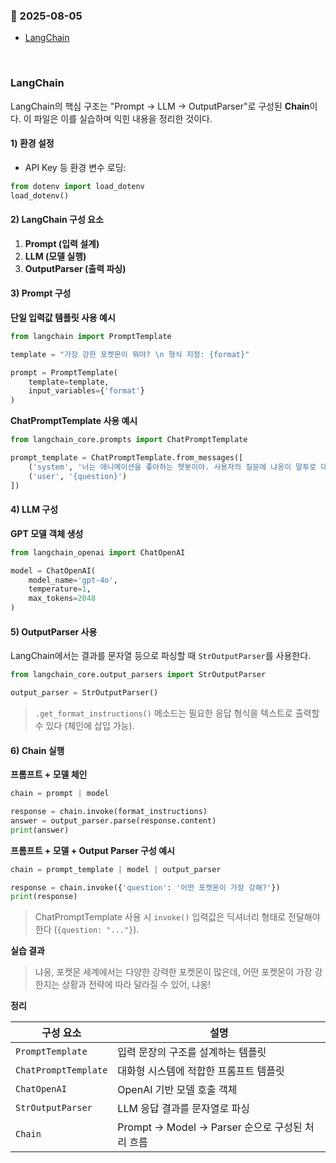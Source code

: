### :link: 2025-08-05
- [LangChain](#langchain)
 
&nbsp;
### LangChain
LangChain의 핵심 구조는 "Prompt → LLM → OutputParser"로 구성된 **Chain**이다. 이 파일은 이를 실습하며 익힌 내용을 정리한 것이다.

#### 1) 환경 설정

- API Key 등 환경 변수 로딩:

```python
from dotenv import load_dotenv
load_dotenv()
```

#### 2) LangChain 구성 요소
1. **Prompt (입력 설계)**
2. **LLM (모델 실행)**
3. **OutputParser (출력 파싱)**

#### 3) Prompt 구성

**단일 입력값 템플릿 사용 예시**

```python
from langchain import PromptTemplate

template = "가장 강한 포켓몬이 뭐야? \n 형식 지정: {format}"

prompt = PromptTemplate(
    template=template,
    input_variables={'format'}
)
```

**ChatPromptTemplate 사용 예시**

```python
from langchain_core.prompts import ChatPromptTemplate

prompt_template = ChatPromptTemplate.from_messages([
    ('system', '너는 애니메이션을 좋아하는 챗봇이야. 사용자의 질문에 냐옹이 말투로 대답해줘'),
    ('user', '{question}')
])
```

#### 4) LLM 구성

**GPT 모델 객체 생성**

```python
from langchain_openai import ChatOpenAI

model = ChatOpenAI(
    model_name='gpt-4o',
    temperature=1,
    max_tokens=2048
)
```

#### 5) OutputParser 사용

LangChain에서는 결과를 문자열 등으로 파싱할 때 `StrOutputParser`를 사용한다.

```python
from langchain_core.output_parsers import StrOutputParser

output_parser = StrOutputParser()
```

> `.get_format_instructions()` 메소드는 필요한 응답 형식을 텍스트로 출력할 수 있다 (체인에 삽입 가능).

#### 6) Chain 실행

**프롬프트 + 모델 체인**

```python
chain = prompt | model

response = chain.invoke(format_instructions)
answer = output_parser.parse(response.content)
print(answer)
```

**프롬프트 + 모델 + Output Parser 구성 예시**

```python
chain = prompt_template | model | output_parser

response = chain.invoke({'question': '어떤 포켓몬이 가장 강해?'})
print(response)
```

> ChatPromptTemplate 사용 시 `invoke()` 입력값은 딕셔너리 형태로 전달해야 한다 (`{question: "..."}`).

**실습 결과**

> 냐옹, 포켓몬 세계에서는 다양한 강력한 포켓몬이 많은데, 어떤 포켓몬이 가장 강한지는 상황과 전략에 따라 달라질 수 있어, 냐옹!

**정리**

| 구성 요소                | 설명                                    |
| -------------------- | ------------------------------------- |
| `PromptTemplate`     | 입력 문장의 구조를 설계하는 템플릿                   |
| `ChatPromptTemplate` | 대화형 시스템에 적합한 프롬프트 템플릿                 |
| `ChatOpenAI`         | OpenAI 기반 모델 호출 객체                    |
| `StrOutputParser`    | LLM 응답 결과를 문자열로 파싱                    |
| `Chain`              | Prompt → Model → Parser 순으로 구성된 처리 흐름 |